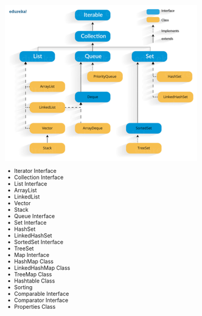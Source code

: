 <img style="background: #e4e4e4;" src='Collection-framework-hierarchy.png'>

* Iterator Interface
* Collection Interface
* List Interface
* ArrayList
* LinkedList
* Vector
* Stack
* Queue Interface
* Set Interface
* HashSet
* LinkedHashSet
* SortedSet Interface
* TreeSet
* Map Interface
* HashMap Class
* LinkedHashMap Class
* TreeMap Class
* Hashtable Class
* Sorting
* Comparable Interface
* Comparator Interface
* Properties Class


